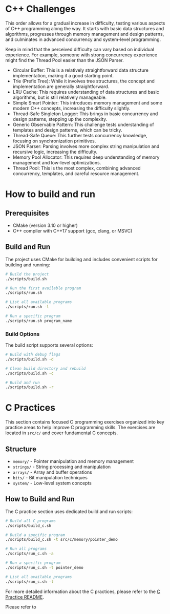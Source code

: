 # C++ Challenges
This order allows for a gradual increase in difficulty, testing various aspects of C++ programming along the way. It starts with basic data structures and algorithms, progresses through memory management and design patterns, and culminates in advanced concurrency and system-level programming.

Keep in mind that the perceived difficulty can vary based on individual experience. For example, someone with strong concurrency experience might find the Thread Pool easier than the JSON Parser.

* Circular Buffer: This is a relatively straightforward data structure implementation, making it a good starting point.
* Trie (Prefix Tree): While it involves tree structures, the concept and implementation are generally straightforward.
* LRU Cache: This requires understanding of data structures and basic algorithms, but is still relatively manageable.
* Simple Smart Pointer: This introduces memory management and some modern C++ concepts, increasing the difficulty slightly.
* Thread-Safe Singleton Logger: This brings in basic concurrency and design patterns, stepping up the complexity.
* Generic Observable Pattern: This challenge tests understanding of templates and design patterns, which can be tricky.
* Thread-Safe Queue: This further tests concurrency knowledge, focusing on synchronization primitives.
* JSON Parser: Parsing involves more complex string manipulation and recursive logic, increasing the difficulty.
* Memory Pool Allocator: This requires deep understanding of memory management and low-level optimizations.
* Thread Pool: This is the most complex, combining advanced concurrency, templates, and careful resource management.

# How to build and run

## Prerequisites
- CMake (version 3.10 or higher)
- C++ compiler with C++17 support (gcc, clang, or MSVC)

## Build and Run
The project uses CMake for building and includes convenient scripts for building and running:

```bash
# Build the project
./scripts/build.sh

# Run the first available program
./scripts/run.sh

# List all available programs
./scripts/run.sh -l

# Run a specific program
./scripts/run.sh program_name
```

### Build Options
The build script supports several options:
```bash
# Build with debug flags
./scripts/build.sh -d

# Clean build directory and rebuild
./scripts/build.sh -c

# Build and run
./scripts/build.sh -r
```


# C Practices
This section contains focused C programming exercises organized into key practice areas to help improve C programming skills. The exercises are located in `src/c/` and cover fundamental C concepts.

## Structure
- `memory/` - Pointer manipulation and memory management
- `strings/` - String processing and manipulation
- `arrays/` - Array and buffer operations
- `bits/` - Bit manipulation techniques
- `system/` - Low-level system concepts

## How to Build and Run
The C practice section uses dedicated build and run scripts:

```bash
# Build all C programs
./scripts/build_c.sh

# Build a specific program
./scripts/build_c.sh -t src/c/memory/pointer_demo

# Run all programs
./scripts/run_c.sh -a

# Run a specific program
./scripts/run_c.sh -t pointer_demo

# List all available programs
./scripts/run_c.sh -l
```

For more detailed information about the C practices, please refer to the [C Practice README](src/c/README.md).

Please refer to 